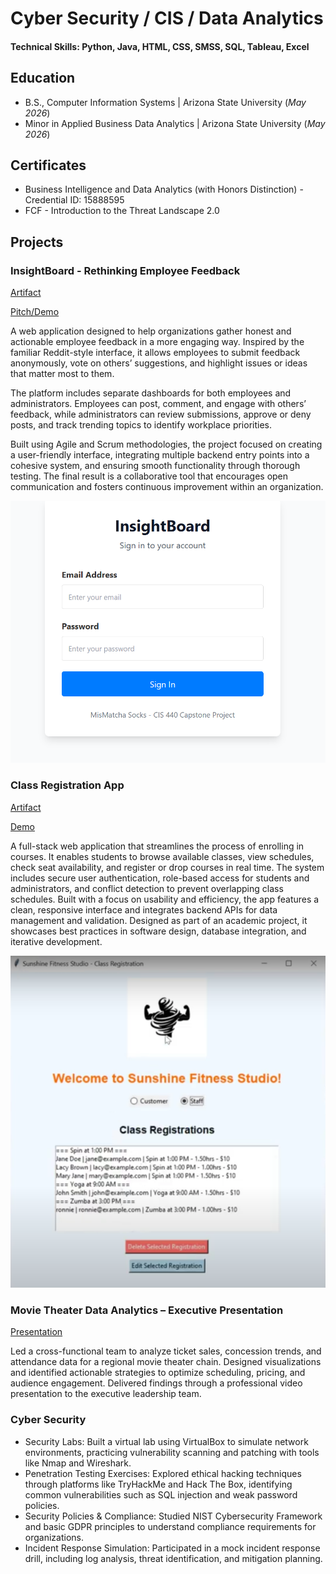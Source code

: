 # Cyber Security / CIS / Data Analytics

#### Technical Skills: Python, Java, HTML, CSS, SMSS, SQL, Tableau, Excel

## Education 			        		
- B.S., Computer Information Systems | Arizona State University (_May 2026_)
- Minor in Applied Business Data Analytics | Arizona State University (_May 2026_)
  
## Certificates
- Business Intelligence and Data Analytics (with Honors Distinction) - Credential ID: 15888595
- FCF - Introduction to the Threat Landscape 2.0 

## Projects
### InsightBoard - Rethinking Employee Feedback
[Artifact](https://github.com/Ccrypsis/InsightBoard) 

[Pitch/Demo](https://docs.google.com/presentation/d/1TkWyY4RRbUriOxdPkLdpftpb9Pln6G13D3XdUfW9h3c/edit)

A web application designed to help organizations gather honest and actionable employee feedback in a more engaging way. Inspired by the familiar Reddit-style interface, it allows employees to submit feedback anonymously, vote on others’ suggestions, and highlight issues or ideas that matter most to them.

The platform includes separate dashboards for both employees and administrators. Employees can post, comment, and engage with others’ feedback, while administrators can review submissions, approve or deny posts, and track trending topics to identify workplace priorities.

Built using Agile and Scrum methodologies, the project focused on creating a user-friendly interface, integrating multiple backend entry points into a cohesive system, and ensuring smooth functionality through thorough testing. The final result is a collaborative tool that encourages open communication and fosters continuous improvement within an organization.

![InsightBoard Login Page](/assets/img/InsightBoard.png)

### Class Registration App
[Artifact](https://github.com/Ccrypsis/ClassApp)

[Demo](https://www.youtube.com/watch?v=U-wOqDPxjfY)

A full-stack web application that streamlines the process of enrolling in courses. It enables students to browse available classes, view schedules, check seat availability, and register or drop courses in real time. The system includes secure user authentication, role-based access for students and administrators, and conflict detection to prevent overlapping class schedules. Built with a focus on usability and efficiency, the app features a clean, responsive interface and integrates backend APIs for data management and validation. Designed as part of an academic project, it showcases best practices in software design, database integration, and iterative development.

![Registration App](/assets/img/RegistrationApp.png)

### Movie Theater Data Analytics – Executive Presentation
[Presentation](https://www.youtube.com/watch?v=lpbHQ0RsRj8)

Led a cross-functional team to analyze ticket sales, concession trends, and attendance data for a regional movie theater chain. Designed visualizations and identified actionable strategies to optimize scheduling, pricing, and audience engagement. Delivered findings through a professional video presentation to the executive leadership team.

### Cyber Security
- Security Labs: Built a virtual lab using VirtualBox to simulate network environments, practicing vulnerability scanning and patching with tools like Nmap and Wireshark.
- Penetration Testing Exercises: Explored ethical hacking techniques through platforms like TryHackMe and Hack The Box, identifying common vulnerabilities such as SQL injection and weak password policies.
- Security Policies & Compliance: Studied NIST Cybersecurity Framework and basic GDPR principles to understand compliance requirements for organizations.
- Incident Response Simulation: Participated in a mock incident response drill, including log analysis, threat identification, and mitigation planning.

